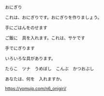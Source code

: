 おにぎり

これは、おにぎりです。おにぎりを作りましょう。

手にごはんをのせます

ご飯に　具を入れます。これは、サケです

手でにぎります

いろいろな具があります。

たらこ　ツナ　うめぼし　こんぶ　かつおぶし

あなたは、何を　入れますか。

https://yomujp.com/n6_onigiri/